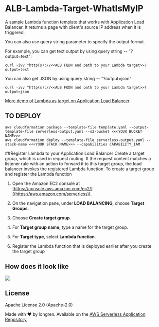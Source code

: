 # ALB-Lambda-Target-WhatIsMyIP
 
A sample Lambda function template that works with Application Load Balancer. It returns a page with client's source IP address when it is triggered.

You can also use query string parameter to specify the output format. 

For example, you can get text output by using query string -- "?output=text":
```
curl -ivv "http(s)://<<ALB FQDN and path to your Lambda target>>?output=text
```
You can also get JSON by using query string -- "?output=json"
```
curl -ivv "http(s)://<<ALB FQDN and path to your Lambda target>>?output=json
```


[More demo of Lambda as target on Application Load Balancer](https://exampleloadbalancer.com/lambda_demo.html)
## TO DEPLOY
```
aws cloudformation package --template-file template.yaml --output-template-file serverless-output.yaml --s3-bucket <<<YOUR BUCKET NAME>>>
aws cloudformation deploy --template-file serverless-output.yaml --stack-name <<<YOUR STACK NAME>>> --capabilities CAPABILITY_IAM
```

##Register Lambda to your Application Load Balancer
Create a target group, which is used in request routing. If the request content matches a listener rule with an action to forward it to this target group, the load balancer invokes the registered Lambda function. 
To create a target group and register the Lambda function

1. Open the Amazon EC2 console at [https://console.aws.amazon.com/ec2/]((https://aws.amazon.com/serverless)).

2. On the navigation pane, under **LOAD BALANCING**, choose **Target Groups**.

3. Choose **Create target group**.

4. For **Target group name**, type a name for the target group.

5. For **Target type**, select **Lambda function**.

6. Register the Lambda function that is deployed earlier after you create the target group

## How does it look like
![](https://github.com/renlon/elastic-load-balancing-tools/blob/master/application-load-balancer-serverless-app/whatismyip/app.jpg)

## License

Apache License 2.0 (Apache-2.0)

Made with ❤️ by longren. Available on the [AWS Serverless Application Repository](https://aws.amazon.com/serverless)